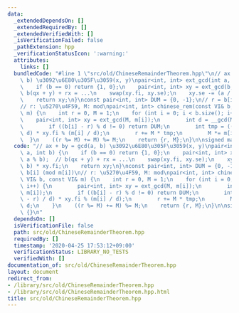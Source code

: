 ```yaml
---
data:
  _extendedDependsOn: []
  _extendedRequiredBy: []
  _extendedVerifiedWith: []
  _isVerificationFailed: false
  _pathExtension: hpp
  _verificationStatusIcon: ':warning:'
  attributes:
    links: []
  bundledCode: "#line 1 \"src/old/ChineseRemainderTheorem.hpp\"\n// ax + by = gcd(a,\
    \ b) \u3092\u6E80\u305F\u3059(x, y)\npair<int, int> ext_gcd(int a, int b) {\n\
    \    if (b == 0) return {1, 0};\n    pair<int, int> xy = ext_gcd(b, a % b);  //\
    \ b(qx + y) + rx = ...\n    swap(xy.fi, xy.se);\n    xy.se -= (a / b) * xy.fi;\n\
    \    return xy;\n}\nconst pair<int, int> DUM = {0, -1};\n// r = b[i] (mod m[i])\n\
    // r: \u5270\u4F59, M: mod\npair<int, int> chinese_rem(const VI& b, const VI&\
    \ m) {\n    int r = 0, M = 1;\n    for (int i = 0; i < b.size(); i++) {\n    \
    \    pair<int, int> xy = ext_gcd(M, m[i]);\n        int d = __gcd(M, m[i]);\n\
    \        if ((b[i] - r) % d != 0) return DUM;\n        int tmp = ((b[i] - r) /\
    \ d) * xy.fi % (m[i] / d);\n        r += M * tmp;\n        M *= m[i] / d;\n  \
    \  }\n    ((r %= M) += M) %= M;\n    return {r, M};\n}\n\nsigned main() {}\n"
  code: "// ax + by = gcd(a, b) \u3092\u6E80\u305F\u3059(x, y)\npair<int, int> ext_gcd(int\
    \ a, int b) {\n    if (b == 0) return {1, 0};\n    pair<int, int> xy = ext_gcd(b,\
    \ a % b);  // b(qx + y) + rx = ...\n    swap(xy.fi, xy.se);\n    xy.se -= (a /\
    \ b) * xy.fi;\n    return xy;\n}\nconst pair<int, int> DUM = {0, -1};\n// r =\
    \ b[i] (mod m[i])\n// r: \u5270\u4F59, M: mod\npair<int, int> chinese_rem(const\
    \ VI& b, const VI& m) {\n    int r = 0, M = 1;\n    for (int i = 0; i < b.size();\
    \ i++) {\n        pair<int, int> xy = ext_gcd(M, m[i]);\n        int d = __gcd(M,\
    \ m[i]);\n        if ((b[i] - r) % d != 0) return DUM;\n        int tmp = ((b[i]\
    \ - r) / d) * xy.fi % (m[i] / d);\n        r += M * tmp;\n        M *= m[i] /\
    \ d;\n    }\n    ((r %= M) += M) %= M;\n    return {r, M};\n}\n\nsigned main()\
    \ {}\n"
  dependsOn: []
  isVerificationFile: false
  path: src/old/ChineseRemainderTheorem.hpp
  requiredBy: []
  timestamp: '2020-04-25 17:53:12+09:00'
  verificationStatus: LIBRARY_NO_TESTS
  verifiedWith: []
documentation_of: src/old/ChineseRemainderTheorem.hpp
layout: document
redirect_from:
- /library/src/old/ChineseRemainderTheorem.hpp
- /library/src/old/ChineseRemainderTheorem.hpp.html
title: src/old/ChineseRemainderTheorem.hpp
---
```

